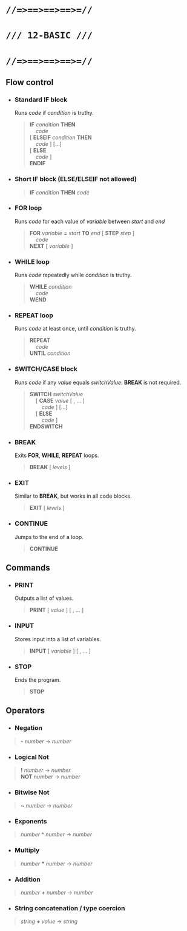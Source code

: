 # `//=>==>==>==>=//`
# `/// 12-BASIC ///`
# `//=>==>==>==>=//`

## Flow control

* ### Standard IF block  
  Runs *code* if *condition* is truthy.
  
  >**IF** *condition* **THEN**  
  >&nbsp;&nbsp;&nbsp;&nbsp;*code*  
  >[ **ELSEIF** *condition* **THEN**  
  >&nbsp;&nbsp;&nbsp;&nbsp;*code* ] [...]  
  >[ **ELSE**  
  >&nbsp;&nbsp;&nbsp;&nbsp;*code* ]  
  >**ENDIF**  
  
* ### Short IF block (ELSE/ELSEIF not allowed)
  >**IF** *condition* **THEN** *code*
    
* ### FOR loop  
  Runs *code* for each value of *variable* between *start* and *end*
  >**FOR** *variable* **=** *start* **TO** *end* [ **STEP** *step* ]  
  >&nbsp;&nbsp;&nbsp;&nbsp;*code*  
  >**NEXT** [ *variable* ]  
    
* ### WHILE loop  
  Runs *code* repeatedly while *condition* is truthy.
  >**WHILE** *condition*  
  >&nbsp;&nbsp;&nbsp;&nbsp;*code*  
  >**WEND**  
    
* ### REPEAT loop
  Runs *code* at least once, until *condition* is truthy.
  >**REPEAT**  
  >&nbsp;&nbsp;&nbsp;&nbsp;*code*  
  >**UNTIL** *condition*  

* ### SWITCH/CASE block
  Runs *code* if any *value* equals *switchValue*. **BREAK** is not required.
  >**SWITCH** *switchValue*  
  >&nbsp;&nbsp;&nbsp;&nbsp;[ **CASE** *value* [ , ... ]  
  >&nbsp;&nbsp;&nbsp;&nbsp;&nbsp;&nbsp;&nbsp;&nbsp;*code* ] [...]  
  >&nbsp;&nbsp;&nbsp;&nbsp;[ **ELSE**  
  >&nbsp;&nbsp;&nbsp;&nbsp;&nbsp;&nbsp;&nbsp;&nbsp;*code* ]  
  >**ENDSWITCH**
  
* ### BREAK
  Exits **FOR**, **WHILE**, **REPEAT** loops.
  >**BREAK** [ *levels* ]  
  
* ### EXIT
  Similar to **BREAK**, but works in all code blocks.
  >**EXIT** [ *levels* ]  
  
* ### CONTINUE
  Jumps to the end of a loop.
  >**CONTINUE**
  
## Commands

* ### PRINT
  Outputs a list of values.
  >**PRINT** [ *value* ] [ , ... ]  
  
* ### INPUT
  Stores input into a list of variables.
  >**INPUT** [ *variable* ] [ , ... ]
  
* ### STOP
  Ends the program.
  >**STOP**
  
## Operators

  * ### Negation
  >**-** *number* -> *number*
  * ### Logical Not
  >**!** *number* -> *number*  
  >**NOT** *number* -> *number*
  * ### Bitwise Not
  >**~** *number* -> *number*
  * ### Exponents
  >*number* **^** *number* -> *number*
  * ### Multiply
  >*number* __*__ *number* -> *number*
  * ### Addition
  >*number* **+** *number* -> *number*
  * ### String concatenation / type coercion
  >*string* **+** *value* -> *string*
  
